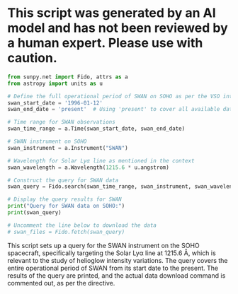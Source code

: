 # This script was generated by an AI model and has not been reviewed by a human expert. Please use with caution.

```python
from sunpy.net import Fido, attrs as a
from astropy import units as u

# Define the full operational period of SWAN on SOHO as per the VSO interface
swan_start_date = '1996-01-12'
swan_end_date = 'present'  # Using 'present' to cover all available data up to the current date

# Time range for SWAN observations
swan_time_range = a.Time(swan_start_date, swan_end_date)

# SWAN instrument on SOHO
swan_instrument = a.Instrument("SWAN")

# Wavelength for Solar Lyα line as mentioned in the context
swan_wavelength = a.Wavelength(1215.6 * u.angstrom)

# Construct the query for SWAN data
swan_query = Fido.search(swan_time_range, swan_instrument, swan_wavelength)

# Display the query results for SWAN
print("Query for SWAN data on SOHO:")
print(swan_query)

# Uncomment the line below to download the data
# swan_files = Fido.fetch(swan_query)
```

This script sets up a query for the SWAN instrument on the SOHO spacecraft, specifically targeting the Solar Lyα line at 1215.6 Å, which is relevant to the study of helioglow intensity variations. The query covers the entire operational period of SWAN from its start date to the present. The results of the query are printed, and the actual data download command is commented out, as per the directive.

